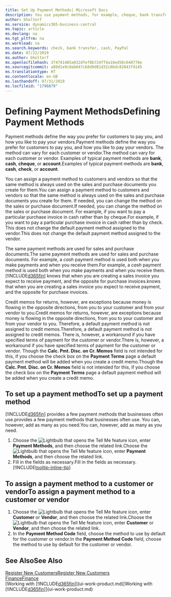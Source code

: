 ```yaml
---
title: Set Up Payment Methods| Microsoft Docs
description: You use payment methods, for example, cheque, bank transfer, cash, or PayPal, to define how sales and purchase invoices will be paid.
author: bholtorf
ms.service: dynamics365-business-central
ms.topic: article
ms.devlang: na
ms.tgt_pltfrm: na
ms.workload: na
ms.search.keywords: check, bank transfer, cash, PayPal
ms.date: 07/22/2019
ms.author: bholtorf
ms.openlocfilehash: 3f4741485a032dfef8b724ff4a18ed58c640778e
ms.sourcegitcommit: a88d1e9c0ab647cb8d9d81d32c0bdc82843f4145
ms.translationtype: HT
ms.contentlocale: en-GB
ms.lasthandoff: 07/31/2019
ms.locfileid: "1796879"
---
```

# <a name="defining-payment-methods"></a><span data-ttu-id="0e207-103">Defining Payment Methods</span><span class="sxs-lookup"><span data-stu-id="0e207-103">Defining Payment Methods</span></span>
<span data-ttu-id="0e207-104">Payment methods define the way you prefer for customers to pay you, and how you like to pay your vendors.</span><span class="sxs-lookup"><span data-stu-id="0e207-104">Payment methods define the way you prefer for customers to pay you, and how you like to pay your vendors.</span></span> <span data-ttu-id="0e207-105">The method can vary for each customer or vendor.</span><span class="sxs-lookup"><span data-stu-id="0e207-105">The method can vary for each customer or vendor.</span></span> <span data-ttu-id="0e207-106">Examples of typical payment methods are **bank**, **cash**, **cheque**, or **account**.</span><span class="sxs-lookup"><span data-stu-id="0e207-106">Examples of typical payment methods are **bank**, **cash**, **check**, or **account**.</span></span>

<span data-ttu-id="0e207-107">You can assign a payment method to customers and vendors so that the same method is always used on the sales and purchase documents you create for them.</span><span class="sxs-lookup"><span data-stu-id="0e207-107">You can assign a payment method to customers and vendors so that the same method is always used on the sales and purchase documents you create for them.</span></span> <span data-ttu-id="0e207-108">If needed, you can change the method on the sales or purchase document.</span><span class="sxs-lookup"><span data-stu-id="0e207-108">If needed, you can change the method on the sales or purchase document.</span></span> <span data-ttu-id="0e207-109">For example, if you want to pay a particular purchase invoice in cash rather than by cheque.</span><span class="sxs-lookup"><span data-stu-id="0e207-109">For example, if you want to pay a particular purchase invoice in cash rather than by check.</span></span> <span data-ttu-id="0e207-110">This does not change the default payment method assigned to the vendor.</span><span class="sxs-lookup"><span data-stu-id="0e207-110">This does not change the default payment method assigned to the vendor.</span></span>

<span data-ttu-id="0e207-111">The same payment methods are used for sales and purchase documents.</span><span class="sxs-lookup"><span data-stu-id="0e207-111">The same payment methods are used for sales and purchase documents.</span></span> <span data-ttu-id="0e207-112">For example, a _cash_ payment method is used both when you make payments and when you receive them.</span><span class="sxs-lookup"><span data-stu-id="0e207-112">For example, a _cash_ payment method is used both when you make payments and when you receive them.</span></span> [!INCLUDE[d365fin](includes/d365fin_md.md)] <span data-ttu-id="0e207-113">knows that when you are creating a sales invoice you expect to receive payment, and the opposite for purchase invoices.</span><span class="sxs-lookup"><span data-stu-id="0e207-113">knows that when you are creating a sales invoice you expect to receive payment, and the opposite for purchase invoices.</span></span>

<span data-ttu-id="0e207-114">Credit memos for returns, however, are exceptions because money is flowing in the opposite directions, from you to your customer and from your vendor to you.</span><span class="sxs-lookup"><span data-stu-id="0e207-114">Credit memos for returns, however, are exceptions because money is flowing in the opposite directions, from you to your customer and from your vendor to you.</span></span> <span data-ttu-id="0e207-115">Therefore, a default payment method is not assigned to credit memos.</span><span class="sxs-lookup"><span data-stu-id="0e207-115">Therefore, a default payment method is not assigned to credit memos.</span></span> <span data-ttu-id="0e207-116">There is, however, a workaround if you have specified terms of payment for the customer or vendor.</span><span class="sxs-lookup"><span data-stu-id="0e207-116">There is, however, a workaround if you have specified terms of payment for the customer or vendor.</span></span> <span data-ttu-id="0e207-117">Though the **Calc. Pmt. Disc. on Cr. Memos** field is not intended for this, if you choose the check box on the **Payment Terms** page a default payment method will be added when you create a credit memo.</span><span class="sxs-lookup"><span data-stu-id="0e207-117">Though the **Calc. Pmt. Disc. on Cr. Memos** field is not intended for this, if you choose the check box on the **Payment Terms** page a default payment method will be added when you create a credit memo.</span></span>

## <a name="to-set-up-a-payment-method"></a><span data-ttu-id="0e207-118">To set up a payment method</span><span class="sxs-lookup"><span data-stu-id="0e207-118">To set up a payment method</span></span>
[!INCLUDE[d365fin](includes/d365fin_md.md)] <span data-ttu-id="0e207-119">provides a few payment methods that businesses often use.</span><span class="sxs-lookup"><span data-stu-id="0e207-119">provides a few payment methods that businesses often use.</span></span> <span data-ttu-id="0e207-120">You can, however, add as many as you need.</span><span class="sxs-lookup"><span data-stu-id="0e207-120">You can, however, add as many as you need.</span></span>

1. <span data-ttu-id="0e207-121">Choose the ![Lightbulb that opens the Tell Me feature](media/ui-search/search_small.png "Tell me what you want to do") icon, enter **Payment Methods**, and then choose the related link.</span><span class="sxs-lookup"><span data-stu-id="0e207-121">Choose the ![Lightbulb that opens the Tell Me feature](media/ui-search/search_small.png "Tell me what you want to do") icon, enter **Payment Methods**, and then choose the related link.</span></span>
2. <span data-ttu-id="0e207-122">Fill in the fields as necessary.</span><span class="sxs-lookup"><span data-stu-id="0e207-122">Fill in the fields as necessary.</span></span> [!INCLUDE[tooltip-inline-tip](includes/tooltip-inline-tip_md.md)]

## <a name="to-assign-a-payment-method-to-a-customer-or-vendor"></a><span data-ttu-id="0e207-123">To assign a payment method to a customer or vendor</span><span class="sxs-lookup"><span data-stu-id="0e207-123">To assign a payment method to a customer or vendor</span></span>
1. <span data-ttu-id="0e207-124">Choose the ![Lightbulb that opens the Tell Me feature](media/ui-search/search_small.png "Tell me what you want to do") icon, enter **Customer** or **Vendor**, and then choose the related link.</span><span class="sxs-lookup"><span data-stu-id="0e207-124">Choose the ![Lightbulb that opens the Tell Me feature](media/ui-search/search_small.png "Tell me what you want to do") icon, enter **Customer** or **Vendor**, and then choose the related link.</span></span>
2. <span data-ttu-id="0e207-125">In the **Payment Method Code** field, choose the method to use by default for the customer or vendor.</span><span class="sxs-lookup"><span data-stu-id="0e207-125">In the **Payment Method Code** field, choose the method to use by default for the customer or vendor.</span></span>

## <a name="see-also"></a><span data-ttu-id="0e207-126">See Also</span><span class="sxs-lookup"><span data-stu-id="0e207-126">See Also</span></span>
[<span data-ttu-id="0e207-127">Register New Customers</span><span class="sxs-lookup"><span data-stu-id="0e207-127">Register New Customers</span></span>](sales-how-register-new-customers.md)  
[<span data-ttu-id="0e207-128">Finance</span><span class="sxs-lookup"><span data-stu-id="0e207-128">Finance</span></span>](finance.md)  
<span data-ttu-id="0e207-129">[Working with [!INCLUDE[d365fin](includes/d365fin_md.md)]](ui-work-product.md)</span><span class="sxs-lookup"><span data-stu-id="0e207-129">[Working with [!INCLUDE[d365fin](includes/d365fin_md.md)]](ui-work-product.md)</span></span>  
